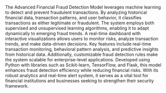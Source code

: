 The Advanced Financial Fraud Detection Model leverages machine learning to detect and prevent fraudulent transactions. By analyzing historical financial data, transaction patterns, and user behavior, it classifies transactions as either legitimate or fraudulent. The system employs both supervised and unsupervised learning algorithms, enabling it to adapt dynamically to emerging fraud trends. A real-time dashboard with interactive visualizations allows users to monitor risks, analyze transaction trends, and make data-driven decisions. Key features include real-time transaction monitoring, behavioral pattern analysis, and predictive insights from historical data. Additionally, customizable fraud detection rules make the system scalable for enterprise-level applications. Developed using Python with libraries such as Scikit-learn, TensorFlow, and Flask, this model enhances fraud detection efficiency while reducing financial risks. With its robust analytics and real-time alert system, it serves as a vital tool for financial institutions and businesses seeking to strengthen their security framework.
